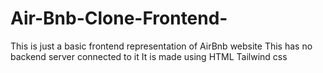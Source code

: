 # Air-Bnb-Clone-Frontend-
This is just a basic frontend representation of AirBnb website
This has no backend server connected to it
It is made using HTML Tailwind css
